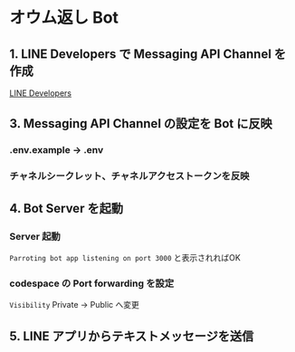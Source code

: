 # オウム返し Bot

## 1. LINE Developers で Messaging API Channel を作成

[LINE Developers](https://developers.line.biz/console/)

## 3. Messaging API Channel の設定を Bot に反映

### .env.example -> .env

### チャネルシークレット、チャネルアクセストークンを反映

## 4. Bot Server を起動

### Server 起動

`Parroting bot app listening on port 3000` と表示されればOK

### codespace の Port forwarding を設定

`Visibility` Private -> Public へ変更

## 5. LINE アプリからテキストメッセージを送信
